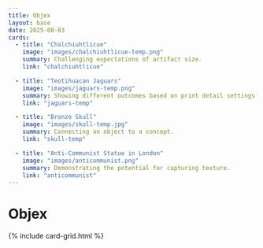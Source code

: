 ```yaml
---
title: Objex
layout: base
date: 2025-08-03
cards:
  - title: "Chalchiuhtlicue"
    image: "images/chalchiuhtlicue-temp.png"
    summary: Challenging expectations of artifact size.
    link: "chalchiuhtlicue"

  - title: "Teotihuacan Jaguars"
    image: "images/jaguars-temp.png"
    summary: Showing different outcomes based on print detail settings.
    link: "jaguars-temp"

  - title: "Bronze Skull"
    image: "images/skull-temp.jpg"
    summary: Connecting an object to a concept.
    link: "skull-temp"

  - title: "Anti-Communist Statue in London"
    image: "images/anticommunist.png"
    summary: Demonstrating the potential for capturing texture.
    link: "anticommunist"
---
```


# Objex

{% include card-grid.html %}